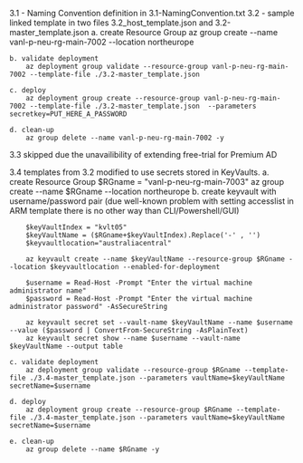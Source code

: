 3.1 - Naming Convention definition in 3.1-NamingConvention.txt
3.2 - sample linked template in two files 3.2_host_template.json and 3.2-master_template.json
    a. create Resource Group
        az group create --name vanl-p-neu-rg-main-7002 --location northeurope
        
    b. validate deployment
        az deployment group validate --resource-group vanl-p-neu-rg-main-7002 --template-file ./3.2-master_template.json
        
    c. deploy
        az deployment group create --resource-group vanl-p-neu-rg-main-7002 --template-file ./3.2-master_template.json  --parameters secretkey=PUT_HERE_A_PASSWORD
        
    d. clean-up
        az group delete --name vanl-p-neu-rg-main-7002 -y

3.3 skipped due the unavailibility of extending free-trial for Premium AD

3.4 templates from 3.2 modified to use secrets stored in KeyVaults.
    a. create Resource Group
        $RGname = "vanl-p-neu-rg-main-7003"
        az group create --name $RGname --location northeurope
    b. create keyvault with username/password pair (due well-known problem with setting accesslist in ARM template there is no other way than CLI/Powershell/GUI)
        
        $keyVaultIndex = "kvlt05"
        $keyVaultName = ($RGname+$keyVaultIndex).Replace('-' , '')
        $keyvaultlocation="australiacentral"
        
        az keyvault create --name $keyVaultName --resource-group $RGname --location $keyvaultlocation --enabled-for-deployment

        $username = Read-Host -Prompt "Enter the virtual machine administrator name"
        $password = Read-Host -Prompt "Enter the virtual machine administrator password" -AsSecureString
        
        az keyvault secret set --vault-name $keyVaultName --name $username --value ($password | ConvertFrom-SecureString -AsPlainText)
        az keyvault secret show --name $username --vault-name $keyVaultName --output table
        
    c. validate deployment
        az deployment group validate --resource-group $RGname --template-file ./3.4-master_template.json --parameters vaultName=$keyVaultName secretName=$username
        
    d. deploy
        az deployment group create --resource-group $RGname --template-file ./3.4-master_template.json --parameters vaultName=$keyVaultName secretName=$username
        
    e. clean-up
        az group delete --name $RGname -y
        